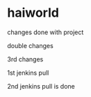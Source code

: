 # haiworld

changes done with project
 
 double changes
 
 3rd changes
 
 1st jenkins pull
 
 2nd jenkins pull is done